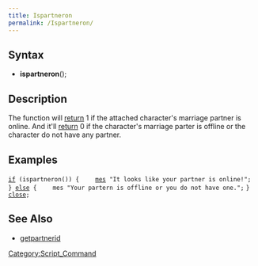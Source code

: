 ```yaml
---
title: Ispartneron
permalink: /Ispartneron/
---
```


Syntax
------

-   **ispartneron**();

Description
-----------

The function will [return](/return "wikilink") 1 if the attached character's marriage partner is online. And it'll [return](/return "wikilink") 0 if the character's marriage parter is offline or the character do not have any partner.

Examples
--------

[`if`](/if "wikilink")` (ispartneron()) {`
`    `[`mes`](/mes "wikilink")` "It looks like your partner is online!";`
`} `[`else`](/else "wikilink")` {`
`    mes "Your partern is offline or you do not have one.";`
`}`
[`close`](/close "wikilink")`;`

See Also
--------

-   [getpartnerid](/getpartnerid "wikilink")

[Category:Script_Command](/Category:Script_Command "wikilink")